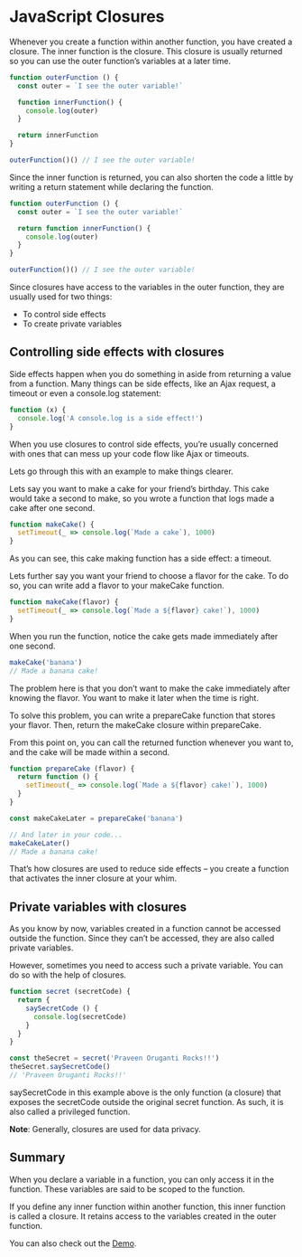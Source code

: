 # JavaScript Closures
Whenever you create a function within another function, you have created a closure. The inner function is the closure. This closure is usually returned so you can use the outer function’s variables at a later time.

```javascript
function outerFunction () {
  const outer = `I see the outer variable!`

  function innerFunction() {
    console.log(outer)
  }

  return innerFunction
}

outerFunction()() // I see the outer variable!
```

Since the inner function is returned, you can also shorten the code a little by writing a return statement while declaring the function.

```javascript
function outerFunction () {
  const outer = `I see the outer variable!`

  return function innerFunction() {
    console.log(outer)
  }
}

outerFunction()() // I see the outer variable!
```

Since closures have access to the variables in the outer function, they are usually used for two things:
- To control side effects
- To create private variables

## Controlling side effects with closures
Side effects happen when you do something in aside from returning a value from a function. Many things can be side effects, like an Ajax request, a timeout or even a console.log statement:

```javascript
function (x) {
  console.log('A console.log is a side effect!')
}
```

When you use closures to control side effects, you’re usually concerned with ones that can mess up your code flow like Ajax or timeouts.

Lets go through this with an example to make things clearer.

Lets say you want to make a cake for your friend’s birthday. This cake would take a second to make, so you wrote a function that logs made a cake after one second.

```javascript
function makeCake() {
  setTimeout(_ => console.log(`Made a cake`), 1000)
}
```
As you can see, this cake making function has a side effect: a timeout.

Lets further say you want your friend to choose a flavor for the cake. To do so, you can write add a flavor to your makeCake function.

```javascript
function makeCake(flavor) {
  setTimeout(_ => console.log(`Made a ${flavor} cake!`), 1000)
}
```
When you run the function, notice the cake gets made immediately after one second.
```javascript
makeCake('banana')
// Made a banana cake!
```
The problem here is that you don’t want to make the cake immediately after knowing the flavor. You want to make it later when the time is right.

To solve this problem, you can write a prepareCake function that stores your flavor. Then, return the makeCake closure within prepareCake.

From this point on, you can call the returned function whenever you want to, and the cake will be made within a second.

```javascript
function prepareCake (flavor) {
  return function () {
    setTimeout(_ => console.log(`Made a ${flavor} cake!`), 1000)
  }
}

const makeCakeLater = prepareCake('banana')

// And later in your code...
makeCakeLater()
// Made a banana cake!
```
That’s how closures are used to reduce side effects – you create a function that activates the inner closure at your whim.

## Private variables with closures

As you know by now, variables created in a function cannot be accessed outside the function. Since they can’t be accessed, they are also called private variables.

However, sometimes you need to access such a private variable. You can do so with the help of closures.

```javascript
function secret (secretCode) {
  return {
    saySecretCode () {
      console.log(secretCode)
    }
  }
}

const theSecret = secret('Praveen Oruganti Rocks!!')
theSecret.saySecretCode()
// 'Praveen Oruganti Rocks!!'
```
saySecretCode in this example above is the only function (a closure) that exposes the secretCode outside the original secret function. As such, it is also called a privileged function.

**Note**: Generally, closures are used for data privacy.

## Summary

When you declare a variable in a function, you can only access it in the function. These variables are said to be scoped to the function.

If you define any inner function within another function, this inner function is called a closure. It retains access to the variables created in the outer function.

You can also check out the [Demo](https://praveenorugantitech.github.io/praveenorugantitech-javascript/11_Closures/Demo).



